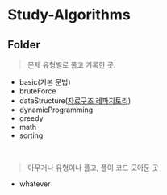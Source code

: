 # Study-Algorithms

## Folder

> 문제 유형별로 풀고 기록한 곳.
- basic(기본 문법)
- bruteForce
- dataStructure(<a href="https://github.com/1Dohyeon/Study-DataStructure">자료구조 레파지토리</a>)
- dynamicProgramming
- greedy
- math
- sorting
<br>

> 아무거나 유형이나 풀고, 풀이 코드 모아둔 곳
- whatever
<br>